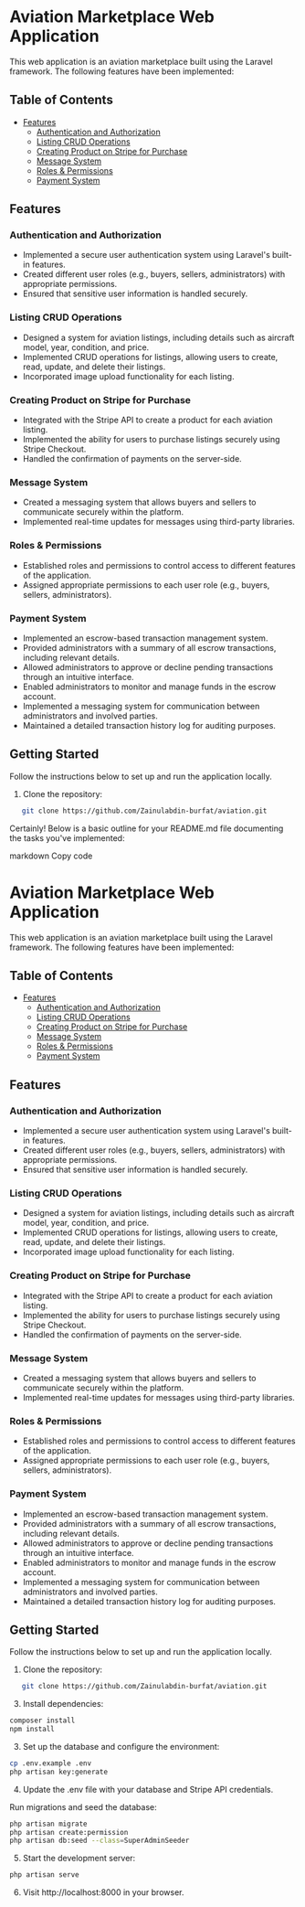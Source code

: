 # Aviation Marketplace Web Application

This web application is an aviation marketplace built using the Laravel framework. The following features have been implemented:

## Table of Contents
- [Features](#features)
  - [Authentication and Authorization](#authentication-and-authorization)
  - [Listing CRUD Operations](#listing-crud-operations)
  - [Creating Product on Stripe for Purchase](#creating-product-on-stripe-for-purchase)
  - [Message System](#message-system)
  - [Roles & Permissions](#roles--permissions)
  - [Payment System](#payment-system)

## Features

### Authentication and Authorization
- Implemented a secure user authentication system using Laravel's built-in features.
- Created different user roles (e.g., buyers, sellers, administrators) with appropriate permissions.
- Ensured that sensitive user information is handled securely.

### Listing CRUD Operations
- Designed a system for aviation listings, including details such as aircraft model, year, condition, and price.
- Implemented CRUD operations for listings, allowing users to create, read, update, and delete their listings.
- Incorporated image upload functionality for each listing.

### Creating Product on Stripe for Purchase
- Integrated with the Stripe API to create a product for each aviation listing.
- Implemented the ability for users to purchase listings securely using Stripe Checkout.
- Handled the confirmation of payments on the server-side.

### Message System
- Created a messaging system that allows buyers and sellers to communicate securely within the platform.
- Implemented real-time updates for messages using third-party libraries.

### Roles & Permissions
- Established roles and permissions to control access to different features of the application.
- Assigned appropriate permissions to each user role (e.g., buyers, sellers, administrators).

### Payment System
- Implemented an escrow-based transaction management system.
- Provided administrators with a summary of all escrow transactions, including relevant details.
- Allowed administrators to approve or decline pending transactions through an intuitive interface.
- Enabled administrators to monitor and manage funds in the escrow account.
- Implemented a messaging system for communication between administrators and involved parties.
- Maintained a detailed transaction history log for auditing purposes.

## Getting Started
Follow the instructions below to set up and run the application locally.

1. Clone the repository:
```bash
   git clone https://github.com/Zainulabdin-burfat/aviation.git
```

Certainly! Below is a basic outline for your README.md file documenting the tasks you've implemented:

markdown
Copy code
# Aviation Marketplace Web Application

This web application is an aviation marketplace built using the Laravel framework. The following features have been implemented:

## Table of Contents
- [Features](#features)
  - [Authentication and Authorization](#authentication-and-authorization)
  - [Listing CRUD Operations](#listing-crud-operations)
  - [Creating Product on Stripe for Purchase](#creating-product-on-stripe-for-purchase)
  - [Message System](#message-system)
  - [Roles & Permissions](#roles--permissions)
  - [Payment System](#payment-system)

## Features

### Authentication and Authorization
- Implemented a secure user authentication system using Laravel's built-in features.
- Created different user roles (e.g., buyers, sellers, administrators) with appropriate permissions.
- Ensured that sensitive user information is handled securely.

### Listing CRUD Operations
- Designed a system for aviation listings, including details such as aircraft model, year, condition, and price.
- Implemented CRUD operations for listings, allowing users to create, read, update, and delete their listings.
- Incorporated image upload functionality for each listing.

### Creating Product on Stripe for Purchase
- Integrated with the Stripe API to create a product for each aviation listing.
- Implemented the ability for users to purchase listings securely using Stripe Checkout.
- Handled the confirmation of payments on the server-side.

### Message System
- Created a messaging system that allows buyers and sellers to communicate securely within the platform.
- Implemented real-time updates for messages using third-party libraries.

### Roles & Permissions
- Established roles and permissions to control access to different features of the application.
- Assigned appropriate permissions to each user role (e.g., buyers, sellers, administrators).

### Payment System
- Implemented an escrow-based transaction management system.
- Provided administrators with a summary of all escrow transactions, including relevant details.
- Allowed administrators to approve or decline pending transactions through an intuitive interface.
- Enabled administrators to monitor and manage funds in the escrow account.
- Implemented a messaging system for communication between administrators and involved parties.
- Maintained a detailed transaction history log for auditing purposes.

## Getting Started
Follow the instructions below to set up and run the application locally.

1. Clone the repository:
```bash
   git clone https://github.com/Zainulabdin-burfat/aviation.git
```

3. Install dependencies:
```bash
composer install
npm install
```

3. Set up the database and configure the environment:

```bash
cp .env.example .env
php artisan key:generate
```

4. Update the .env file with your database and Stripe API credentials.

Run migrations and seed the database:

```bash
php artisan migrate
php artisan create:permission
php artisan db:seed --class=SuperAdminSeeder
```

5. Start the development server:

```bash
php artisan serve
```

6. Visit http://localhost:8000 in your browser.
